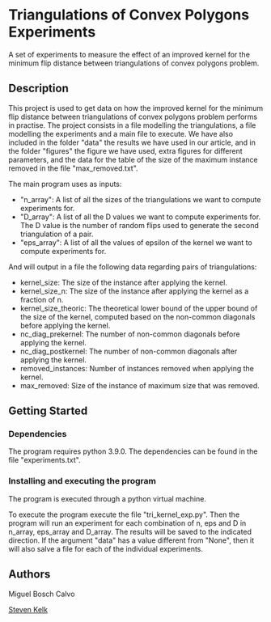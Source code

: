 # Triangulations of Convex Polygons Experiments

A set of experiments to measure the effect of an improved kernel for the minimum flip distance between triangulations of convex polygons problem.

## Description

This project is used to get data on how the improved kernel for the minimum flip distance between triangulations of convex polygons problem performs in practise. The project consists in a file modelling the triangulations, a file modelling the experiments and a main file to execute. We have also included in the folder "data" the results we have used in our article, and in the folder "figures" the figure we have used, extra figures for different parameters, and the data for the table of the size of the maximum instance removed in the file "max_removed.txt".

The main program uses as inputs:
* "n_array": A list of all the sizes of the triangulations we want to compute experiments for.
* "D_array": A list of all the D values we want to compute experiments for. The D value is the number of random flips used to generate the second triangulation of a pair. 
* "eps_array": A list of all the values of epsilon of the kernel we want to compute experiments for.

And will output in a file the following data regarding pairs of triangulations:

*  kernel_size: The size of the instance after applying the kernel.
*  kernel_size_n: The size of the instance after applying the kernel as a fraction of n.
*  kernel_size_theoric: The theoretical lower bound of the upper bound of the size of the kernel, computed based on the non-common diagonals before applying the kernel.
*  nc_diag_prekernel: The number of non-common diagonals before applying the kernel.
*  nc_diag_postkernel: The number of non-common diagonals after applying the kernel.
*  removed_instances: Number of instances removed when applying the kernel.
*  max_removed: Size of the instance of maximum size that was removed.


## Getting Started

### Dependencies

The program requires python 3.9.0. The dependencies can be found in the file "experiments.txt".

### Installing and executing the program

The program is executed through a python virtual machine.

To execute the program execute the file "tri_kernel_exp.py". Then the program will run an experiment for each combination of n, eps and D in n_array, eps_array and D_array. The results will be saved to the indicated direction. If the argument "data" has a value different from "None", then it will also salve a file for each of the individual experiments.

## Authors

Miguel Bosch Calvo

[Steven Kelk](http://skelk.sdf-eu.org)